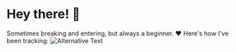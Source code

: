# Hey there! 👋
Sometimes breaking and entering, but always a beginner. ❤️
Here's how I've been tracking:
<img
  src="https://github.com/M-NK-Y/aboutme/blob/main/images/stat.svg"
  alt="Alternative Text"
/>
